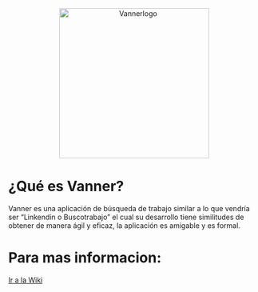 <div align="center">
  <img src="https://github.com/user-attachments/assets/f77da172-6536-420a-9a7d-553d183a21e4" alt="Vannerlogo" width="300"/>
</div>

# ¿Qué es Vanner?
Vanner es una aplicación de búsqueda de trabajo similar a lo que vendría ser “Linkendin o Buscotrabajo” el cual su desarrollo tiene similitudes de obtener de manera ágil y eficaz, la aplicación es amigable y es formal.

# Para mas informacion: 
[Ir a la Wiki](https://github.com/Glazeddberrie/VannerApp/wiki)
